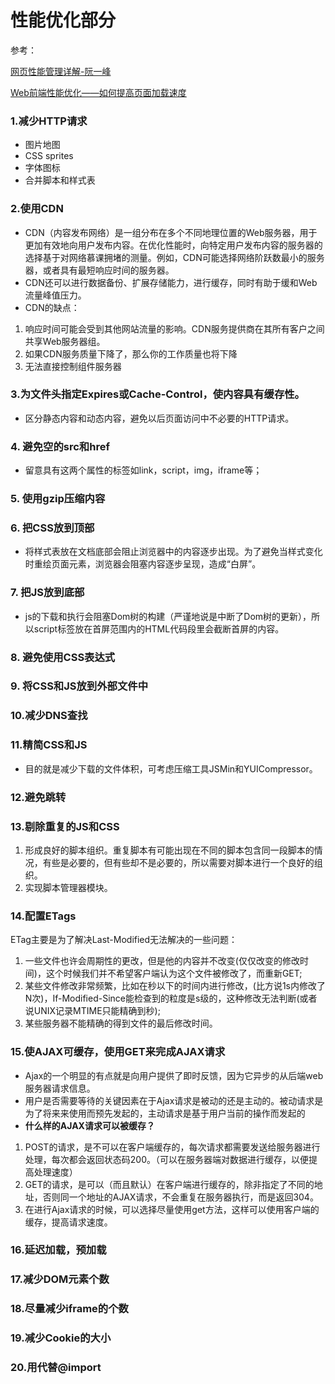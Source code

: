 # 性能优化部分

参考：

 [网页性能管理详解-阮一峰](http://www.ruanyifeng.com/blog/2015/09/web-page-performance-in-depth.html)

 [Web前端性能优化——如何提高页面加载速度](https://www.cnblogs.com/MarcoHan/p/5295398.html)

### 1.减少HTTP请求
+ 图片地图
+ CSS sprites
+ 字体图标
+ 合并脚本和样式表

### 2.使用CDN
+ CDN（内容发布网络）是一组分布在多个不同地理位置的Web服务器，用于更加有效地向用户发布内容。在优化性能时，向特定用户发布内容的服务器的选择基于对网络慕课拥堵的测量。例如，CDN可能选择网络阶跃数最小的服务器，或者具有最短响应时间的服务器。
+ CDN还可以进行数据备份、扩展存储能力，进行缓存，同时有助于缓和Web流量峰值压力。
+ CDN的缺点：
1. 响应时间可能会受到其他网站流量的影响。CDN服务提供商在其所有客户之间共享Web服务器组。
2. 如果CDN服务质量下降了，那么你的工作质量也将下降
3. 无法直接控制组件服务器

### 3.为文件头指定Expires或Cache-Control，使内容具有缓存性。
+ 区分静态内容和动态内容，避免以后页面访问中不必要的HTTP请求。

### 4. 避免空的src和href
+ 留意具有这两个属性的标签如link，script，img，iframe等；

### 5. 使用gzip压缩内容

### 6. 把CSS放到顶部
+ 将样式表放在文档底部会阻止浏览器中的内容逐步出现。为了避免当样式变化时重绘页面元素，浏览器会阻塞内容逐步呈现，造成“白屏”。

### 7. 把JS放到底部
+ js的下载和执行会阻塞Dom树的构建（严谨地说是中断了Dom树的更新），所以script标签放在首屏范围内的HTML代码段里会截断首屏的内容。

### 8. 避免使用CSS表达式

### 9. 将CSS和JS放到外部文件中

### 10.减少DNS查找

### 11.精简CSS和JS
+ 目的就是减少下载的文件体积，可考虑压缩工具JSMin和YUICompressor。

### 12.避免跳转

### 13.剔除重复的JS和CSS
1. 形成良好的脚本组织。重复脚本有可能出现在不同的脚本包含同一段脚本的情况，有些是必要的，但有些却不是必要的，所以需要对脚本进行一个良好的组织。
2. 实现脚本管理器模块。

### 14.配置ETags
ETag主要是为了解决Last-Modified无法解决的一些问题：
1. 一些文件也许会周期性的更改，但是他的内容并不改变(仅仅改变的修改时间)，这个时候我们并不希望客户端认为这个文件被修改了，而重新GET;
2. 某些文件修改非常频繁，比如在秒以下的时间内进行修改，(比方说1s内修改了N次)，If-Modified-Since能检查到的粒度是s级的，这种修改无法判断(或者说UNIX记录MTIME只能精确到秒);
3. 某些服务器不能精确的得到文件的最后修改时间。

### 15.使AJAX可缓存，使用GET来完成AJAX请求
+ Ajax的一个明显的有点就是向用户提供了即时反馈，因为它异步的从后端web服务器请求信息。
+ 用户是否需要等待的关键因素在于Ajax请求是被动的还是主动的。被动请求是为了将来来使用而预先发起的，主动请求是基于用户当前的操作而发起的
+ **什么样的AJAX请求可以被缓存？**
1. POST的请求，是不可以在客户端缓存的，每次请求都需要发送给服务器进行处理，每次都会返回状态码200。（可以在服务器端对数据进行缓存，以便提高处理速度）
2. GET的请求，是可以（而且默认）在客户端进行缓存的，除非指定了不同的地址，否则同一个地址的AJAX请求，不会重复在服务器执行，而是返回304。
3. 在进行Ajax请求的时候，可以选择尽量使用get方法，这样可以使用客户端的缓存，提高请求速度。

### 16.延迟加载，预加载

### 17.减少DOM元素个数

### 18.尽量减少iframe的个数

### 19.减少Cookie的大小

### 20.用<link>代替@import
